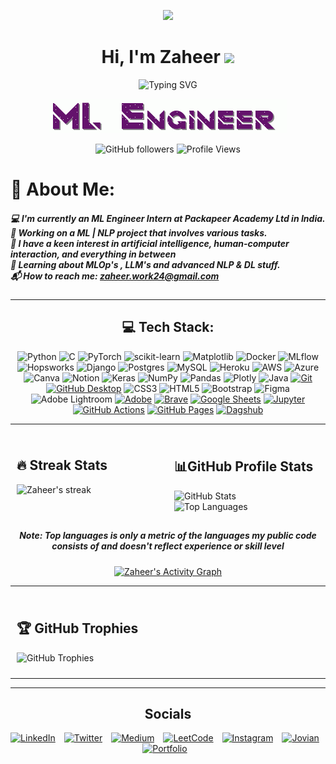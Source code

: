 <p align="center">
  <img src="https://gifmaker.me/files/download/home/20230730/20/F69Hkd09HFoWKKBo7rXspE/gitbanner.png">
</p>
<h1 align="center">
        Hi, I'm Zaheer
 <a>
  <img src="https://media.giphy.com/media/hvRJCLFzcasrR4ia7z/giphy.gif" width="35">
 </a>
</h1>
<p align="center">
<a>
  <img src="https://readme-typing-svg.herokuapp.com?font=Fira+Code&center=true&duration=4000&pause=900&color=E036F7&width=435&lines=ML+Engineer++;AI+Developer;NLP+Enthusiast;Deep+Learning+Enthusiast+;Clean+Code+Evangelist" alt="Typing SVG" /></a>
</p>
<p align="center">
  <img src="https://github.com/Zaheer-10/Feature-Engineering/blob/main/ml22.gif" alt="Image Description">
</p>

<div align="center">

![GitHub followers](https://img.shields.io/github/followers/Zaheer-10?style=social)  <img src="https://visitcount.itsvg.in/api?id=Zaheer-10&icon=5&color=11" alt="Profile Views" />
</div>

# 💫 About Me:

<h5>💻 I'm currently an ML Engineer Intern at Packapeer Academy Ltd  in India.<br>🧬 Working on a ML | NLP project that involves various tasks.<br>🔭 I have a keen interest in artificial intelligence, human-computer interaction, and everything in between<br>🌱 Learning about MLOp's , LLM's and advanced NLP & DL  stuff.<br>
📬 How to reach me: <a href="mailto:zaheer.work24@gmail.com">zaheer.work24@gmail.com</a></h5>

----
<div align="center">
  <h2 align="center">💻 Tech Stack:</h2>
  <!-- Programming and Markup Languages -->
  <img src="https://img.shields.io/badge/python-3670A0?style=plastic&logo=python&logoColor=ffdd54" alt="Python" class="tech-icon" />
  <img src="https://img.shields.io/badge/c-%2300599C.svg?style=plastic&logo=c&logoColor=white" alt="C" class="tech-icon" />
  <!-- Machine Learning -->
  <img src="https://img.shields.io/badge/PyTorch-%23EE4C2C.svg?style=plastic&logo=PyTorch&logoColor=white" alt="PyTorch" class="tech-icon" />
  <img src="https://img.shields.io/badge/scikit--learn-%23F7931E.svg?style=plastic&logo=scikit-learn&logoColor=white" alt="scikit-learn" class="tech-icon" />
  <!-- Visualization -->
  <img src="https://img.shields.io/badge/matplotlib-%230077B5.svg?style=plastic&logo=matplotlib&logoColor=white" alt="Matplotlib" class="tech-icon" />
  <!-- Deployment and DevOps -->
  <img src="https://img.shields.io/badge/docker-%232496ED.svg?style=plastic&logo=docker&logoColor=white" alt="Docker" class="tech-icon" />
  <img src="https://img.shields.io/badge/mlflow-%23006C8E.svg?style=plastic&logo=mlflow&logoColor=white" alt="MLflow" class="tech-icon" />
  <img src="https://img.shields.io/badge/hopsworks-%23FFA500.svg?style=plastic&logo=hopsworks&logoColor=white" alt="Hopsworks" class="tech-icon" />
  <!-- Frameworks and Libraries -->
  <img src="https://img.shields.io/badge/django-%23092E20.svg?style=plastic&logo=django&logoColor=white" alt="Django" class="tech-icon" />
  <!-- Database and Deployment/Hosting -->
  <img src="https://img.shields.io/badge/postgres-%23316192.svg?style=plastic&logo=postgresql&logoColor=white" alt="Postgres" class="tech-icon" />
  <img src="https://img.shields.io/badge/mysql-%2300f.svg?style=plastic&logo=mysql&logoColor=white" alt="MySQL" class="tech-icon" />
  <img src="https://img.shields.io/badge/heroku-%23430098.svg?style=plastic&logo=heroku&logoColor=white" alt="Heroku" class="tech-icon" />
  <!-- Software and Tools -->
  <img src="https://img.shields.io/badge/AWS-%23FF9900.svg?style=plastic&logo=amazon-aws&logoColor=white" alt="AWS" class="tech-icon" />
  <img src="https://img.shields.io/badge/azure-%230072C6.svg?style=plastic&logo=azure-devops&logoColor=white" alt="Azure" class="tech-icon" />
  <!-- Other Tools -->
  <img src="https://img.shields.io/badge/Canva-%2300C4CC.svg?style=plastic&logo=Canva&logoColor=white" alt="Canva" class="tech-icon" />
  <img src="https://img.shields.io/badge/Notion-%23000000.svg?style=plastic&logo=notion&logoColor=white" alt="Notion" class="tech-icon" />
  <!-- Software and Libraries -->
  <img src="https://img.shields.io/badge/Keras-%23D00000.svg?style=plastic&logo=Keras&logoColor=white" alt="Keras" class="tech-icon" />
  <img src="https://img.shields.io/badge/numpy-%23013243.svg?style=plastic&logo=numpy&logoColor=white" alt="NumPy" class="tech-icon" />
  <img src="https://img.shields.io/badge/pandas-%23150458.svg?style=plastic&logo=pandas&logoColor=white" alt="Pandas" class="tech-icon" />
  <img src="https://img.shields.io/badge/Plotly-%233F4F75.svg?style=plastic&logo=plotly&logoColor=white" alt="Plotly" class="tech-icon" />
  
  <!-- Additional Tools -->
  <img alt="Java" src="https://custom-icon-badges.demolab.com/badge/Java-007396.svg?logo=java&logoColor=white">
  <!-- Communication and Version Control -->
  <a href="#"><img alt="Git" src="https://img.shields.io/badge/Git-F05033.svg?logo=git&logoColor=white"></a>
  <a href="#"><img alt="GitHub Desktop" src="https://img.shields.io/badge/GitHub%20Desktop-8034A9.svg?logo=github&logoColor=white"></a>
  <!-- Web Development -->
  <img src="https://img.shields.io/badge/css3-%231572B6.svg?style=plastic&logo=css3&logoColor=white" alt="CSS3" class="tech-icon" />
  <img src="https://img.shields.io/badge/html5-%23E34F26.svg?style=plastic&logo=html5&logoColor=white" alt="HTML5" class="tech-icon" />
  <img src="https://img.shields.io/badge/bootstrap-%23563D7C.svg?style=plastic&logo=bootstrap&logoColor=white" alt="Bootstrap" class="tech-icon" />
  <img src="https://img.shields.io/badge/figma-%23F24E1E.svg?style=plastic&logo=figma&logoColor=white" alt="Figma" class="tech-icon" />
  <img src="https://img.shields.io/badge/Adobe%20Lightroom-31A8FF.svg?style=plastic&logo=Adobe%20Lightroom&logoColor=white" alt="Adobe Lightroom" class="tech-icon" />
  <!-- Miscellaneous -->
  <a href="#"><img alt="Adobe" src="https://img.shields.io/badge/Adobe-FF0000.svg?logo=adobe&logoColor=white"></a>
  <a href="#"><img alt="Brave" src="https://img.shields.io/badge/-Brave-FB542B?logo=brave&logoColor=white"></a>
  <a href="#"><img alt="Google Sheets" src="https://img.shields.io/badge/Sheets-34A853.svg?logo=google%20sheets&logoColor=white"></a>
  <a href="#"><img alt="Jupyter" src="https://img.shields.io/badge/Jupyter-F37626.svg?logo=Jupyter&logoColor=white"></a>
  <a href="#"><img alt="GitHub Actions" src="https://img.shields.io/badge/GitHub%20Actions-2671E5.svg?logo=github%20actions&logoColor=white"></a>
  <a href="#"><img alt="GitHub Pages" src="https://img.shields.io/badge/GitHub%20Pages-327FC7.svg?logo=github&logoColor=white"></a>
  <!-- DagshuB -->
  <a href="#"><img alt="Dagshub" src="https://img.shields.io/badge/Dagshub-%23FF6347.svg?logo=dagshub&logoColor=white"></a>
  <br>
</div>

<hr>

<div style="display: flex;">
  <div style="flex: 1; padding: 10px; box-sizing: border-box; display: flex; flex-direction: column;">
    <h2>🔥 Streak Stats</h2>
   <a><img alt="Zaheer's streak" src="https://streak-stats.demolab.com?user=Zaheer-10&theme=tokyonight-duo&border_radius=3.4"/></a> 
  </div>

  <div style="flex: 1; padding: 10px; box-sizing: border-box; display: flex; flex-direction: column;">
       <h2>📊GitHub Profile Stats</h2>
    <img src="https://github-readme-stats.vercel.app/api?username=Zaheer-10&theme=tokyonight&hide_border=true&include_all_commits=true&count_private=true" alt="GitHub Stats" />
    
  <img src="https://github-readme-stats.vercel.app/api/top-langs/?username=Zaheer-10&theme=tokyonight&hide_border=true&include_all_commits=true&count_private=true&layout=compact" alt="Top Languages" />
  </div>
</div>
 <center>
 <h5><b>Note:</b> Top languages is only a metric of the languages my public code consists of and doesn't reflect experience or skill level</h5>
 <a href="https://github.com/ashutosh00710/github-readme-activity-graph"><img alt="Zaheer's Activity Graph" src="https://github-readme-activity-graph.vercel.app/graph?username=Zaheer-10&bg_color=1F222E&color=ad73e7&line=a25bc8&point=e8e8e8&area=true&hide_border=true" /></a>
 </center>
<hr>
<div style="display: flex;">
  <div style="flex: 1; padding: 10px; box-sizing: border-box;">
    <h2>🏆 GitHub Trophies</h2>
    <img src="https://github-profile-trophy.vercel.app/?username=Zaheer-10&theme=tokyonight&no-frame=true&no-bg=true&margin-w=2" alt="GitHub Trophies" style="width: 50%; max-height: 192px; object-fit: contain;" />
  </div>
</div>

<hr>
<hr>

<div align="center">
  <h2>Socials</h2>
  
  <a href="YOUR_LINKEDIN_PROFILE_URL"><img src="https://cdn-icons-png.flaticon.com/128/2504/2504923.png" alt="LinkedIn" width="48" height="48" style="margin-right: 10px;"></a>
  <a href="YOUR_TWITTER_PROFILE_URL"><img src="https://cdn-icons-png.flaticon.com/128/3991/3991746.png" alt="Twitter" width="48" height="48" style="margin-right: 10px;"></a>
  <a href="YOUR_MEDIUM_PROFILE_URL"><img src="https://cdn-icons-png.flaticon.com/128/5968/5968906.png" alt="Medium" width="48" height="48" style="margin-right: 10px;"></a>
  <a href="YOUR_LEETCODE_PROFILE_URL"><img src="https://cdn.icon-icons.com/icons2/3912/PNG/96/leetcode_logo_icon_247860.png" alt="LeetCode" width="48" height="48" style="margin-right: 10px;"></a>
  <a href="YOUR_INSTAGRAM_PROFILE_URL"><img src="https://cdn-icons-png.flaticon.com/128/4782/4782335.png" alt="Instagram" width="48" height="48" style="margin-right: 10px;"></a>
  <a href="YOUR_JOVIAN_PROFILE_URL"><img src="https://jovian.com/jovian_logo.svg" alt="Jovian" width="48" height="48" style="margin-right: 10px;"></a>
  <a href="YOUR_PORTFOLIO_URL"><img src="https://cdn-icons-png.flaticon.com/128/1084/1084320.png" alt="Portfolio" width="48" height="48" style="margin-right: 10px;"></a>
</div>
